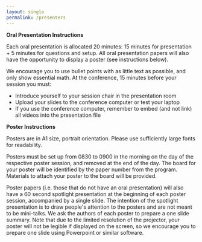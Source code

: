 ```yaml
---
layout: single
permalink: /presenters
---
```


**Oral Presentation Instructions**

Each oral presentation is allocated 20 minutes: 15 minutes for presentation + 5 minutes for questions and setup. All oral presentation papers will also have the opportunity to display a poster (see instructions below).

We encourage you to use bullet points with as little text as possible, and only show essential math. At the conference, 15 minutes before your session you must:
- Introduce yourself to your session chair in the presentation room
- Upload your slides to the conference computer or test your laptop
- If you use the conference computer, remember to embed (and not link) all videos into the presentation file

**Poster Instructions**

Posters are in A1 size, portrait orientation. Please use sufficiently large fonts for readability.

Posters must be set up from 0830 to 0900 in the morning on the day of the respective poster session, and removed at the end of the day. The board for your poster will be identified by the paper number from the program. Materials to attach your poster to the board will be provided.

Poster papers (i.e. those that do not have an oral presentation) will also have a 60 second spotlight presentation at the beginning of each poster session, accompanied by a single slide. The intention of the spotlight presentation is to draw people's attention to the posters and are not meant to be mini-talks. We ask the authors of each poster to prepare a one slide summary. Note that due to the limited resolution of the projector, your poster will not be legible if displayed on the screen, so we encourage you to prepare one slide using Powerpoint or similar software.